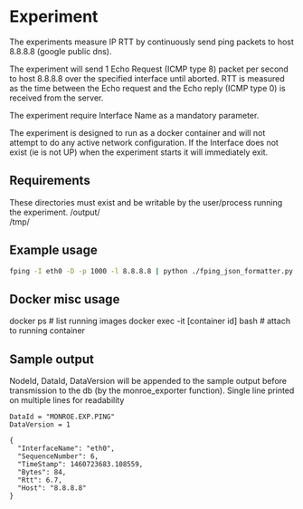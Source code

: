 
# Experiment

The experiments measure IP RTT by continuously send ping
packets to host 8.8.8.8 (google public dns).

The experiment will send 1 Echo Request (ICMP type 8) packet per second to
host 8.8.8.8 over the specified interface until aborted.
RTT is measured as the time between the Echo request and the Echo reply
(ICMP type 0) is received from the server.

The experiment require Interface Name as a mandatory parameter.

The experiment is designed to run as a docker container and will not attempt to
do any active network configuration.
If the Interface does not exist (ie is not UP) when the experiment starts it
will immediately exit.

## Requirements

These directories must exist and be writable by the user/process running
the experiment.
/output/    
/tmp/    


## Example usage
```bash
fping -I eth0 -D -p 1000 -l 8.8.8.8 | python ./fping_json_formatter.py eth0
```

## Docker misc usage

docker ps  # list running images
docker exec -it [container id] bash   # attach to running container

## Sample output
NodeId, DataId, DataVersion will be appended to the sample output before transmission to the db (by the monroe_exporter function).
Single line printed on multiple lines for readability
```
DataId = "MONROE.EXP.PING"
DataVersion = 1

{
  "InterfaceName": "eth0",
  "SequenceNumber": 6,
  "TimeStamp": 1460723683.108559,
  "Bytes": 84,
  "Rtt": 6.7,
  "Host": "8.8.8.8"
}
```
